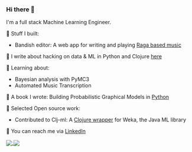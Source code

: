 ### Hi there 👋

I'm a full stack Machine Learning Engineer. 

🔧 Stuff I built:

  - Bandish editor: A web app for writing and playing [Raga based music](https://swaranotebook.com)

:memo: I write about hacking on data & ML in Python and Clojure [here](https://kaal-daari.medium.com/)

:microscope: Learning about:
  - Bayesian analysis with PyMC3
  - Automated Music Transcription 

:book: A book I wrote: Building Probabilistic Graphical Models in [Python](https://www.packtpub.com/product/building-probabilistic-graphical-models-with-python/9781783289004)

:izakaya_lantern: Selected Open source work:
  - Contributed to Clj-ml: A [Clojure wrapper](https://github.com/shark8me/clj-ml) for Weka, the Java ML library
  
:incoming_envelope: You can reach me via [LinkedIn](https://www.linkedin.com/in/karkerakiran/)

<a href="https://github.com/anuraghazra/github-readme-stats">
  <img align="center" src="https://github-readme-stats.vercel.app/api?username=shark8me&count_private=true&include_all_commits=true" />
</a>
<a href="https://github.com/anuraghazra/convoychat">
  <img align="center" src="https://github-readme-stats.vercel.app/api/top-langs/?username=shark8me&langs_count=10" />
</a>
